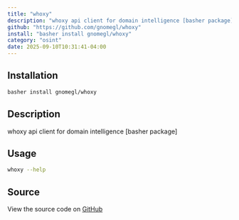 ```yaml
---
title: "whoxy"
description: "whoxy api client for domain intelligence [basher package]"
github: "https://github.com/gnomegl/whoxy"
install: "basher install gnomegl/whoxy"
category: "osint"
date: 2025-09-10T10:31:41-04:00
---
```


## Installation

```bash
basher install gnomegl/whoxy
```

## Description

whoxy api client for domain intelligence [basher package]

## Usage

```bash
whoxy --help
```

## Source

View the source code on [GitHub](https://github.com/gnomegl/whoxy)
